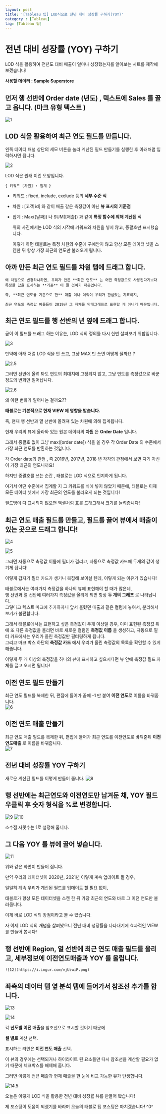 ```yaml
---
layout: post
title: '[Tableau 팁] LOD식으로 전년 대비 성장률 구하기(YOY)'
category : [Tableau]
tag: [Tableau 팁]
---
```


# 전년 대비 성장률 (YOY) 구하기 

LOD 식을 활용하여 전년도 대비 매출이 얼마나 성장했는지를 알아보는 시트를 제작해보겠습니다!

**사용할 데이터 : Sample Superstore**

## 먼저 행 선반에 Order date (년도) , 텍스트에 Sales 를 끌고 옵니다. (마크 유형 텍스트 )

  ![1](https://i.imgur.com/AW9ovcX.png)

## LOD 식을 활용하여 최근 연도 필드를 만듭니다. 

  왼쪽 데이터 패널 상단의 세모 버튼을 눌러 계산된 필드 만들기를 실행한 후 아래처럼 입력하시면 됩니다.  
  
  ![2](https://i.imgur.com/it596xL.png)

  LOD 식은 원래 이런 모양입니다. 
```
{ 키워드 [차원] : 집계 }  
```

* 키워드 : fixed, include, exclude 등의 **세부 수준 식**
* 차원 : [고객 id] 와 같이 매출 같은 측정값이 아닌 **뷰 표시의 기준점** 
* 집계 :  Max([날짜]) 나 SUM([매출]) 과 같이 **특정 함수에 의해 계산된 식**

  위의 사진에서는 LOD 식의 시작에 키워드와 차원을 넣지 않고, 중괄호만 표시했습니다.

  이렇게 하면 태블로는 특정 차원의 수준에 구애받지 않고 항상 모든 데이터 셋을 스캔한 뒤 항상 가장 최근의 연도만 불러오게 됩니다.   
       
 
## 아까 만든 최근 연도 필드를 차원 탭에 드래그 합니다. 

    왜 차원으로 변경하냐하면, 우리가 만든 **최근 연도** 는 어떤 측정값으로 사용된다기보다 특정한 값을 표시하는 **기준** 이 될 것이기 때문입니다. 

    즉, **최근 연도를 기준으로 한** 매출 이나 이익이 우리가 관심있는 지표이지,     

    최근 연도의 측정값 예를들어 2019년 그 자체를 막대그래프로 표현할 게 아니기 때문입니다.       
 

## 최근 연도 필드를 행 선반의 년 옆에 드래그 합니다. 
  
  굳이 이 필드를 드래그 하는 이유는, LOD 식의 정의를 다시 한번 살펴보기 위함입니다.  
 
  ![3](https://i.imgur.com/47cyD4d.png)

  만약에 아래 처럼 LOD 식을 안 쓰고, 그냥 MAX 만 쓰면 어떻게 될까요 ?
    
  ![2.5](https://i.imgur.com/i401squ.png)  
    
  그러면 선반에 올려 봐도 연도의 최대치에 고정되지 않고, 그냥 연도를 측정값으로 바꾼 정도의 변화만 일어납니다.   
  
  ![2.6](https://i.imgur.com/eeP57Vz.png)
  
  왜 이런 변화가 일어나는 걸까요??
  
  **태블로는 기본적으로 현재 VIEW 에 영향을 받습니다.** 
  
  즉, 현재 행 선반과 열 선반에 올려져 있는 차원에 의해 집계됩니다.   
  
  현재 우리의 뷰에 올라와 있는 원본 데이터의 **차원** 은 **Order Date** 입니다.  
  
  그래서 중괄호 없이 그냥 max([order date]) 식을 쓸 경우 각 Order Date 의 수준에서 가장 최근 연도를 반환하는 것입니다.     
  
  각 Order date의 관점 , 즉 2016년, 2017년, 2018 년 각각의 관점에서 보면 자기 자신이 가장 최근의 연도니까요! 
  
  하지만 중괄호를 쓰는 순간 , 태블로는 LOD 식으로 인지하게 됩니다. 
  
  여기서 어떤 수준에서 집계할 지 그 키워드를 식에 넣지 않았기 때문에, 태블로는 이제 모든 데이터 셋에서 가장 최근의 연도를 불러오게 되는 것입니다! 


  필드명이 다 표시되지 않으면 엑셀처럼 표를 드래그해서 크기를 늘려줍니다!      


## 최근 연도 매출 필드를 만들고, 필드를 끌어 뷰에서 매출이 있는 곳으로 드래그 합니다!

  ![4](https://i.imgur.com/q4VCTHY.png)

  ![5](https://i.imgur.com/gvvrfoW.png)

  그러면 자동으로 측정값 이름에 필터가 걸리고, 자동으로 측정값 카드에 두개의 값이 생기게 됩니다!    
    
  이렇게 갑자기 필터 카드가 생기니 복잡해 보이실 텐데, 이렇게 되는 이유가 있습니다!    

  태블로에서는 여러가지 측정값을 하나의 뷰에 표현해야 할 때가 많은데,      
  행 선반과 열 선반에 여러가지 측정값을 올리게 되면 항상 **두 개의 그래프** 로 나타납니다.    
  그렇다고 텍스트 마크에 추가하자니 앞서 올렸던 매출과 같은 컬럼에 놓여서, 분리해서 보기가 불편합니다.   

  그래서 태블로에서는 표현하고 싶은 측정값이 두개 이상일 경우, 이미 표현된 측정값 위에 또 다른 측정값을 올리면 바로 새로운 컬럼인 **측정값 이름** 을 생성하고, 자동으로 필터 카드에서는 우리가 올린 측정값만 필터링하게 됩니다.        
그리고 마크 박스 하단의 **측정값 카드** 에서 우리가 올린 측정값의 목록을 확인할 수 있게 해줍니다.     

  이렇게 두 개 이상의 측정값을 하나의 뷰에 표시하고 싶으시다면 뷰 안에 측정값 필드 자체를 끌고 오시면 됩니다!    

## 이전 연도 필드 만들기 

  최근 연도 필드를 복제한 뒤, 편집에 들어가 끝에 -1 만 붙여 **이전 연도**로 이름을 바꿔줍니다.    
  ![6](https://i.imgur.com/J3t2nYq.png)
  

## 이전 연도 매출 만들기 

  최근 연도 매출 필드를 복제한 뒤, 편집에 들어가 최근 연도를 이전연도로 바꿔준뒤 **이전연도매출** 로 이름을 바꿔줍니다.   
  ![7](https://i.imgur.com/Yj7eToa.png)


## 전년 대비 성장률 YOY 구하기  

  새로운 계산된 필드를 이렇게 만들어 줍니다. 
  ![8](https://i.imgur.com/yXMqwQG.png) 


## 행 선반에는 최근연도와 이전연도만 남겨둔 채, YOY 필드 우클릭 후 숫자 형식을 %로 변경합니다. 


  ![9](https://i.imgur.com/vZsRfSD.png)
  ![10](https://i.imgur.com/Q49qhux.png)
  
  소수점 자릿수는 1로 설정해 줍니다. 
  
  
## 그 다음 YOY 를 뷰에 끌어 넣습니다. 

  ![11](https://i.imgur.com/ukKDsKX.png)
  
  위와 같은 화면이 만들어 집니다. 
  
  만약 우리의 데이터셋이 2020년, 2021년 이렇게 계속 업데이트 될 경우,
  
  일일히 계속 우리가 계산된 필드를 업데이트 할 필요 없이,     
  
  태블로가 항상 모든 데이터셋을 스캔 한 뒤 가장 최근의 연도와 바로 그 이전 연도만 불러옵니다. 
  
  이게 바로 LOD 식의 장점이라고 볼 수 있습니다.   
  
  
  자 이제 LOD 식의 개념을 살펴봤으니 전년 대비 성장률을 나타내기에 효과적인 VIEW 를 만들어 봅시다! 
  

## 행 선반에 Region, 열 선반에 최근 연도 매출 필드를 올리고, 세부정보에 이전연도매출과 YOY 를 올립니다.    
  

    ![12](https://i.imgur.com/vjUzwiP.png)
    
    
    
## 좌측의 데이터 탭 옆 분석 탭에 들어가서 참조선 추가를 합니다. 

   
  ![13](https://i.imgur.com/Qh2827k.png)

    
  ![14](https://i.imgur.com/9INZSpL.png)
  
  각 **년도별 이전 매출**을 참조선으로 표시할 것이기 때문에
  
  **셀 별로** 계산 선택.    
  
  표시하는 라인은 **이전 연도 매출** 선택.    
  
  이 뷰의 경우에는 선택되거나 하이라이트 된 요소들만 다시 참조선을 계산할 필요가 없기 때문에 체크박스를 해제해 줍니다. 
  
  그러면 이렇게 전년 매출과 현재 매출을 한 눈에 비교 가능한 뷰가 탄생합니다.   
 
  ![14.5](https://i.imgur.com/eiovh2A.png)
  


오늘은 이렇게 LOD 식을 활용한 전년 대비 성장률 뷰를 만들어 봤습니다! 

제 포스팅이 도움이 되셨기를 바라며 오늘의 태블로 팁 포스팅은 마치겠습니다! ^0^
  
  
  
